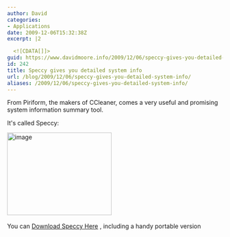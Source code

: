 ```yaml
---
author: David
categories:
- Applications
date: 2009-12-06T15:32:38Z
excerpt: |2

  <![CDATA[]]>
guid: https://www.davidmoore.info/2009/12/06/speccy-gives-you-detailed-system-info/
id: 242
title: Speccy gives you detailed system info
url: /blog/2009/12/06/speccy-gives-you-detailed-system-info/
aliases: /2009/12/06/speccy-gives-you-detailed-system-info/
---
```


<p>From Piriform, the makers of CCleaner, comes a very useful and promising system information summary tool.</p> <p>It's called Speccy:</p> <p><a href="/wp-content/uploads/2009/12/image.png"><img style="border-bottom: 0px; border-left: 0px; display: inline; border-top: 0px; border-right: 0px" title="image" border="0" alt="image" src="/wp-content/uploads/2009/12/image_thumb.png" width="244" height="193" /></a>&#160;</p> <p>You can <a href="https://www.piriform.com/speccy/download">Download Speccy Here</a> , including a handy portable version</p>